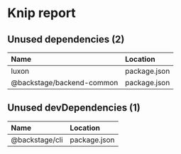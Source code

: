 # Knip report

## Unused dependencies (2)

| Name                      | Location     |
|:--------------------------|:-------------|
| luxon                     | package.json |
| @backstage/backend-common | package.json |

## Unused devDependencies (1)

| Name           | Location     |
|:---------------|:-------------|
| @backstage/cli | package.json |

